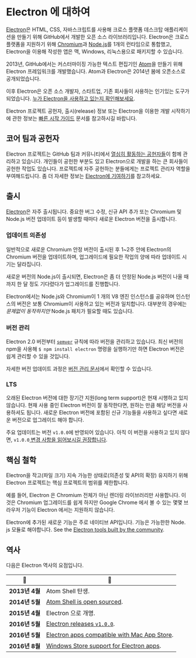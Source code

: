 # Electron 에 대하여

[Electron](https://electronjs.org)은 HTML, CSS, 자바스크립트를 사용해 크로스 플랫폼 데스크탑 애플리케이션을 만들기 위해 GitHub에서 개발한 오픈 소스 라이브러리입니다. Electron은 크로스 플랫폼을 지원하기 위해 [Chromium](https://www.chromium.org/Home)과 [Node.js](https://nodejs.org)를 1개의 런타임으로 통합했고, Electron을 이용해 작성한 앱은 맥, Windows, 리눅스용으로 패키지할 수 있습니다.

2013년, GitHub에서는 커스터마이징 가능한 텍스트 편집기인 [Atom](https://atom.io)을 만들기 위해 Electron 프레임워크를 개발했습니다. Atom과 Electron은 2014년 봄에 오픈소스로 공개되었습니다.

이후 Electron은 오픈 소스 개발자, 스타트업, 기존 회사들이 사용하는 인기있는 도구가 되었습니다. [누가 Electron을 사용하고 있는지 확인해보세요](https://electronjs.org/apps).

Electron 프로젝트 공헌자, 출시(release) 정보 또는 Electron을 이용한 개발 시작하기에 관한 정보는 [빠른 시작 가이드](quick-start.md) 문서를 참고하시길 바랍니다.

## 코어 팀과 공헌자

Electron 프로젝트는 GitHub 팀과 커뮤니티에서 [열심히 활동하는 공헌자들](https://github.com/electron/electron/graphs/contributors)이 함께 관리하고 있습니다. 개인들이 공헌한 부분도 있고 Electron으로 개발을 하는 큰 회사들이 공헌한 작업도 있습니다. 프로젝트에 자주 공헌하는 분들에게는 프로젝트 관리자 역할을 부여해드립니다. 좀 더 자세한 정보는 [Electron에 기여하기](https://github.com/electron/electron/blob/master/CONTRIBUTING.md)를 참고하세요.

## 출시

[Electron](https://github.com/electron/electron/releases)은 자주 출시됩니다. 중요한 버그 수정, 신규 API 추가 또는 Chromium 및 Node.js 버전 업데이트 등이 발생할 때마다 새로운 Electron 버전을 출시합니다.

### 업데이트 의존성

일반적으로 새로운 Chromium 안정 버전이 출시된 후 1~2주 안에 Electron의 Chromium 버전을 업데이트하며, 업그레이드에 필요한 작업의 양에 따라 업데이트 시기는 달라집니다.

새로운 버전의 Node.js이 출시되면, Electron은 좀 더 안정된 Node.js 버전이 나올 때까지 한 달 정도 기다렸다가 업그레이드를 진행합니다.

Electron에서는 Node.js와 Chromium이 1 개의 V8 엔진 인스턴스를 공유하며 인스턴스의 버전은 보통 Chromium이 사용하고 있는 버전과 일치합니다. 대부분의 경우에는 *문제없이 동작하지만* Node.js 패치가 필요할 때도 있습니다.

### 버전 관리

Electron 2.0 버전부터 [`semver`](https://semver.org) 규칙에 따라 버전을 관리하고 있습니다. 최신 버전의 npm을 사용해 `$ npm install electron` 명령을 실행하기만 하면 Electron 버전은 쉽게 관리할 수 있을 것입니다.

자세한 버전 업데이트 과정은 [버전 관리 문서](electron-versioning.md)에서 확인할 수 있습니다.

### LTS

오래된 Electron 버전에 대한 장기간 지원(long term support)은 현재 시행하고 있지 않습니다. 현재 사용 중인 Electron 버전이 잘 동작한다면, 원하는 만큼 해당 버전을 사용하셔도 됩니다. 새로운 Electron 버전에 포함된 신규 기능들을 사용하고 싶다면 새로운 버전으로 업그레이드 해야 합니다.

주요 업데이트는 버전 `v1.0.0`에 반영되어 있습니다. 아직 이 버전을 사용하고 있지 않다면, `v1.0.0`[ 변경 사항을 읽어보시길 권장합니다](https://electronjs.org/blog/electron-1-0).

## 핵심 철학

Electron을 작고(파일 크기) 지속 가능한 상태로(의존성 및 API의 확장) 유지하기 위해 Electron 프로젝트는 핵심 프로젝트의 범위를 제한합니다.

예를 들어, Electron 은 Chromium 전체가 아닌 렌더링 라이브러리만 사용합니다. 이것은 Chromium 업그레이드를 쉽게 하지만 Google Chrome 에서 볼 수 있는 몇몇 브라우저 기능이 Electron 에서는 지원하지 않습니다.

Electron에 추가된 새로운 기능은 주로 네이티브 API입니다. 기능은 가능한한 Node. js 모듈로 해야합니다. See the [Electron tools built by the community](https://electronjs.org/community).

## 역사

다음은 Electron 역사의 요점입니다.

| 📆            | 🎉                                                                                           |
| ------------ | ------------------------------------------------------------------------------------------- |
| **2013년 4월** | Atom Shell 탄생.                                                                              |
| **2014년 5월** | [Atom Shell is open sourced](https://blog.atom.io/2014/05/06/atom-is-now-open-source.html). |
| **2015년 4월** | Electron 으로 개명.                                                                             |
| **2016년 5월** | [Electron releases `v1.0.0`](https://electronjs.org/blog/electron-1-0).                     |
| **2016년 5월** | [Electron apps compatible with Mac App Store](mac-app-store-submission-guide.md).           |
| **2016년 8월** | [Windows Store support for Electron apps](windows-store-guide.md).                          |